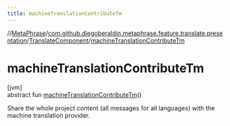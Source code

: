 ```yaml
---
title: machineTranslationContributeTm
---
```

//[MetaPhrase](../../../index.html)/[com.github.diegoberaldin.metaphrase.feature.translate.presentation](../index.html)/[TranslateComponent](index.html)/[machineTranslationContributeTm](machine-translation-contribute-tm.html)



# machineTranslationContributeTm



[jvm]\
abstract fun [machineTranslationContributeTm](machine-translation-contribute-tm.html)()



Share the whole project content (all messages for all languages) with the machine translation provider.




